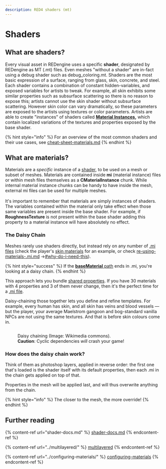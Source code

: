 ```yaml
---
description: RED4 shaders (mt)
---
```


# Shaders

## What are shaders?

Every visual asset in REDengine uses a specific **shader**, designated by REDengine as MT (.mt) files. Even meshes "without a shader" are in-fact using a debug shader such as debug\_coloring.mt. Shaders are the most basic expression of a surface, ranging from glass, skin, concrete, and steel. Each shader contains a combination of constant hidden-variables, and exposed variables for artists to tweak. For example, all skin exhibits some similar properties such as subsurface scattering so there is no reason to expose this; artists cannot use the skin shader without subsurface scattering. However skin color can vary dramatically, so these parameters are exposed to the artists using textures or color parameters. Artists are able to create "instances" of shaders called [**Material Instances**](../../files-and-what-they-do/materials/re-using-materials-.mi.md)**,** which contain localized variations of the textures and properties exposed by the base shader.

{% hint style="info" %}
For an overview of the most common shaders and their use cases, see [cheat-sheet-materials.md](../../references-lists-and-overviews/cheat-sheet-materials.md "mention")
{% endhint %}

## What are materials?

Materials are a _specific_ instance of a [shader](./), to be used on a mesh or subset of meshes. Materials are contained inside **mi** (material instance) files or within mesh files themselves as a **CMaterialInstance** chunk. While internal material instance chunks can be handy to have inside the mesh, external mi files can be used for multiple meshes.\
\
It's important to remember that materials are simply instances of shaders. The variables contained within the material only take effect when those same variables are present inside the base shader. For example, if **RoughnessTexture** is not present within the base shader adding this property to a material instance will have absolutely no effect.

### The Daisy Chain

Meshes rarely use shaders directly, but instead rely on any number of [.mi files](../../files-and-what-they-do/materials/re-using-materials-.mi.md) (check the player's [skin materials](../../references-lists-and-overviews/cheat-sheet-head/#skin-tones-by-index) for an example, or check [re-using-materials-.mi.md](../../files-and-what-they-do/materials/re-using-materials-.mi.md "mention") ->[#why-do-i-need-this](../../files-and-what-they-do/materials/re-using-materials-.mi.md#why-do-i-need-this "mention")).&#x20;

{% hint style="success" %}
If the [**baseMaterial** path](../../files-and-what-they-do/3d-objects-.mesh-files/#materialinstance-the-local-material) ends in .mi, you're looking at a daisy chain.
{% endhint %}

This approach lets you bundle [shared properties](../configuring-materials/). If you have 30 materials with 4 properties and 3 of them never change, then it's the perfect time for a [.mi file](../../files-and-what-they-do/materials/re-using-materials-.mi.md).

Daisy-chaining those together lets you define and refine templates. For example, every human has skin, and all skin has veins and blood vessels — but the player, your average Maelstrom gangoon and bog-standard vanilla NPCs are not using the same textures. And that is before skin colours come in.

<figure><img src="https://upload.wikimedia.org/wikipedia/commons/thumb/2/29/Daisy_chain.JPG/1200px-Daisy_chain.JPG" alt=""><figcaption><p>Daisy chaining (Image: Wikimedia commons). <br><strong>Caution</strong>: Cyclic dependencies <em>will</em> crash your game!</p></figcaption></figure>

### How does the daisy chain work?

Think of them as photoshop layers, applied in reverse order: the first one that's loaded is the shader itself with its default properties, then each .mi in the chain gets applied on top of that.&#x20;

Properties in the mesh will be applied last, and will thus overwrite anything from the chain.

{% hint style="info" %}
The closer to the mesh, the more override!
{% endhint %}

## Further reading

{% content-ref url="shader-docs.md" %}
[shader-docs.md](shader-docs.md)
{% endcontent-ref %}

{% content-ref url="../multilayered/" %}
[multilayered](../multilayered/)
{% endcontent-ref %}

{% content-ref url="../configuring-materials/" %}
[configuring-materials](../configuring-materials/)
{% endcontent-ref %}
